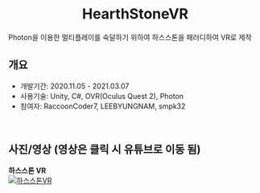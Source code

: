 <div align="center">
<h1>HearthStoneVR</h1>
</div>

<div align="left">
Photon을 이용한 멀티플레이를 숙달하기 위하여 하스스톤을 패러디하여 VR로 제작</br>
</div>

## 개요
- 개발기간: 2020.11.05 - 2021.03.07
- 사용기술: Unity, C#, OVR(Oculus Quest 2), Photon
- 참여자: RaccoonCoder7, LEEBYUNGNAM, smpk32

</br>

## 사진/영상 (영상은 클릭 시 유튜브로 이동 됨)
<b>하스스톤 VR</b></br>
[![하스스톤VR](http://img.youtube.com/vi/7DBkYgbX4d4/0.jpg)](https://youtu.be/7DBkYgbX4d4)
